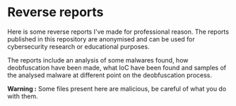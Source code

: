 # Reverse reports

Here is some reverse reports I've made for professional reason. The reports published in this repository are anonymised and can be used for cybersecurity research or educational purposes.

The reports include an analysis of some malwares found, how deobfuscation have been made, what IoC have been found and samples of the analysed malware at different point on the deobfuscation process.

__Warning :__
Some files present here are malicious, be careful of what you do with them.
